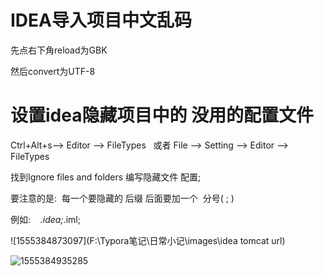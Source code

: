 

# IDEA导入项目中文乱码

先点右下角reload为GBK

然后convert为UTF-8

# 设置idea隐藏项目中的 没用的配置文件 

Ctrl+Alt+s--> Editor --> FileTypes   或者 File --> Setting --> Editor --> FileTypes

找到Ignore files and folders 编写隐藏文件 配置;

要注意的是:  每一个要隐藏的 后缀 后面要加一个  分号( ; )

例如:    *.idea;*.iml; 



![1555384873097](F:\Typora笔记\日常小记\images\idea tomcat url)



![1555384935285](F:\Typora笔记\日常小记\images\1555384935285.png)